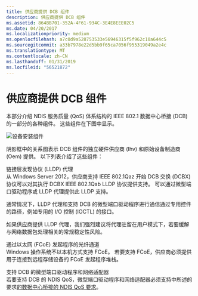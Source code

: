 ```yaml
---
title: 供应商提供 DCB 组件
description: 供应商提供 DCB 组件
ms.assetid: 864BB701-352A-4F61-934C-3E4E8EEE02C5
ms.date: 04/20/2017
ms.localizationpriority: medium
ms.openlocfilehash: a7c0d9a528753533e56946315f5f962c10a644c5
ms.sourcegitcommit: a33b7978e22d5bb9f65ca7056f955319049a2e4c
ms.translationtype: MT
ms.contentlocale: zh-CN
ms.lasthandoff: 01/31/2019
ms.locfileid: "56521872"
---
```

# <a name="vendor-provided-dcb-components"></a>供应商提供 DCB 组件


本部分介绍 NDIS 服务质量 (QoS) 体系结构的 IEEE 802.1 数据中心桥接 (DCB) 的一部分的各种组件。 这些组件在下图中显示。

![设备安装组件](images/dcb.png)

阴影框中的关系图表示 DCB 组件的独立硬件供应商 (Ihv) 和原始设备制造商 (Oem) 提供。 以下列表介绍了这些组件：

<a href="" id="link-layer-discovery-protocol--lldp--agent"></a>链接层发现协议 (LLDP) 代理  
从 Windows Server 2012，供应商支持 IEEE 802.1Qaz 开始 DCB 交换 (DCBX) 协议可以对其执行 DCBX IEEE 802.1Qab LLDP 协议提供支持。 可以通过微型端口驱动程序或 LLDP 代理提供此 LLDP 支持。

通常情况下，LLDP 代理和支持 DCB 的微型端口驱动程序进行通信通过专用控件的路径，例如专用的 I/O 控制 (IOCTL) 的接口。

如果供应商提供 LLDP 代理，我们强烈建议将代理驻留在用户模式下，若要缓解与网络数据包处理相关的常规稳定性风险。

<a href="" id="fibre-channel-over-ethernet--fcoe--initiator"></a>通过以太网 (FCoE) 发起程序的光纤通道  
Windows 操作系统不以本机方式支持 FCoE。 若要支持 FCoE，供应商必须提供用于连接到远程存储设备的 FCoE 发起程序堆栈。

<a href="" id="dcb-capable-miniport-driver-and-network-adapter"></a>支持 DCB 的微型端口驱动程序和网络适配器  
若要支持 DCB 的 NDIS QoS，微型端口驱动程序和网络适配器必须支持中所述的要求[的数据中心桥接的 NDIS QoS 要求](ndis-qos-requirements-for-data-center-bridging.md)。

 

 





